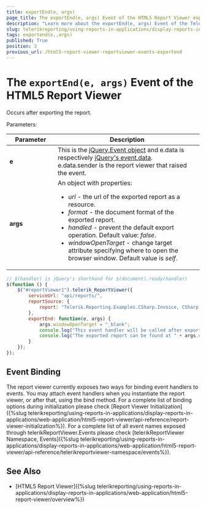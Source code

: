 ```yaml
---
title: exportEnd(e, args)
page_title: The exportEnd(e, args) Event of the HTML5 Report Viewer explained
description: "Learn more about the exportEnd(e, args) Event of the Telerik Reporting HTML5 Report Viewer and how to use it to customize the viewer's behavior."
slug: telerikreporting/using-reports-in-applications/display-reports-in-applications/web-application/html5-report-viewer/api-reference/reportviewer/events/exportend(e,-args)
tags: exportend(e,,args)
published: True
position: 3
previous_url: /html5-report-viewer-reportviewer-events-exportend
---
```


<style>
table th:first-of-type {
	width: 25%;
}
table th:nth-of-type(2) {
	width: 75%;
}
</style>

# The `exportEnd(e, args)` Event of the HTML5 Report Viewer

Occurs after exporting the report.

Parameters:

| Parameter | Description |
| ------ | ------ |
| __e__ |This is the  [jQuery.Event object](https://api.jquery.com/category/events/event-object/) and e.data is respectively [jQuery's event.data](https://api.jquery.com/event.data/).<br/>e.data.sender is the report viewer that raised the event.|
| __args__ |An object with properties:<ul><li>*url* - the url of the exported report as a resource.</li><li>*format* - the document format of the exported report.</li><li>*handled* - prevent the default export operation. Default value: *false*.</li><li>*windowOpenTarget* - change target attribute specifying where to open the browser window. Default value is *self*.</li></ul>|

````JavaScript
// $(handler) is jQuery's shorthand for $(document).ready(handler)
$(function () {
	$("#reportViewer1").telerik_ReportViewer({
		serviceUrl: "api/reports/",
		reportSource: {
			report: "Telerik.Reporting.Examples.CSharp.Invoice, CSharp.ReportLibrary"
		},
		exportEnd: function(e, args) {
			args.windowOpenTarget = "_blank";
			console.log("This event handler will be called after exporting the report.");
			console.log("The exported report can be found at " + args.url);
		}
	});
});
````

## Event Binding

The report viewer currently exposes two ways for binding event handlers to events. You may attach event handlers when you instantiate the report viewer, or after that, using the bind method. For a complete list of binding options during initialization please check [Report Viewer Initialization]({%slug telerikreporting/using-reports-in-applications/display-reports-in-applications/web-application/html5-report-viewer/api-reference/report-viewer-initialization%}). For a complete list of all event names exposed through telerikReportViewer.Events please check [telerikReportViewer Namespace, Events]({%slug telerikreporting/using-reports-in-applications/display-reports-in-applications/web-application/html5-report-viewer/api-reference/telerikreportviewer-namespace/events%}).

## See Also

* [HTML5 Report Viewer]({%slug telerikreporting/using-reports-in-applications/display-reports-in-applications/web-application/html5-report-viewer/overview%})
